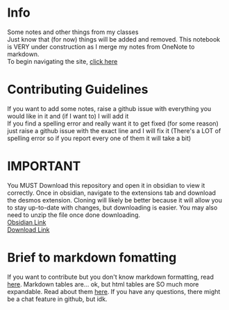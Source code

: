 
# Info
Some notes and other things from my classes<br>
Just know that (for now) things will be added and removed. This notebook is VERY under construction as I merge my notes from OneNote to markdown.<br>
To begin navigating the site, [click here](www.robertoman37.github.io/README.html)

# Contributing Guidelines
If you want to add some notes, raise a github issue with everything you would like in it and (if I want to) I will add it<br>
If you find a spelling error and really want it to get fixed (for some reason) just raise a github issue with the exact line and I will fix it (There's a LOT of spelling error so if you report every one of them it will take a bit)

# **IMPORTANT**
You MUST Download this repository and open it in obsidian to view it correctly. Once in obsidian, navigate to the extensions tab and download the desmos extension. Cloning will likely be better because it will allow you to stay up-to-date with changes, but downloading is easier. You may also need to unzip the file once done downloading.<br>
[Obsidian Link](https://obsidian.md/)<br>
[Download Link](https://github.com/robertoman37/school-stuff/archive/refs/heads/main.zip)
# Brief to markdown fomatting
If you want to contribute but you don't know markdown formatting, read [here](https://docs.github.com/en/get-started/writing-on-github/getting-started-with-writing-and-formatting-on-github/about-writing-and-formatting-on-github). Markdown tables are... ok, but html tables are SO much more expandable. Read about them [here](https://www.w3schools.com/html/html_tables.asp). If you have any questions, there might be a chat feature in github, but idk.